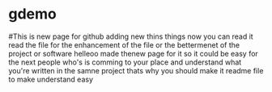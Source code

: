 # gdemo
#This is new page for github
adding new thins
things
now you can read it 
read the file for the enhancement of the file 
or the bettermenet of the project or software 
helleoo
made thenew page 
for it 
so it could be easy for the 
next people who's is comming to your place and understand 
what you're written in the samne project 
thats why you should make it readme file to make understand easy 
